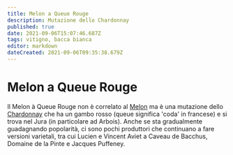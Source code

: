 ```yaml
---
title: Melon a Queue Rouge
description: Mutazione dello Chardonnay
published: true
date: 2021-09-06T15:07:46.687Z
tags: vitigno, bacca bianca
editor: markdown
dateCreated: 2021-09-06T09:35:38.679Z
---
```


# Melon a Queue Rouge

Il Melon à Queue Rouge non è correlato al [Melon](/vitigni/bacca-bianca/melon) ma è una mutazione dello [Chardonnay](/vitigni/Francia/bacca-bianca/chardonnay) che ha un gambo rosso (queue significa 'coda' in francese) e si trova nel Jura (in particolare ad Arbois). Anche se sta gradualmente guadagnando popolarità, ci sono pochi produttori che continuano a fare versioni varietali, tra cui Lucien e Vincent Aviet a Caveau de Bacchus, Domaine de la Pinte e Jacques Puffeney.
